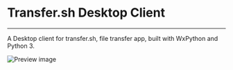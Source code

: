# Transfer.sh Desktop Client
---

A Desktop client for transfer.sh, file transfer app, built with WxPython and Python 3.

![Preview image](https://github.com/evaleres/transfer.sh-desktop/blob/main/res/demo.gif?raw=true)